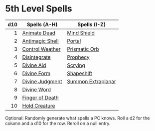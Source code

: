 # 5th Level Spells

| d10 | Spells (A-H)                              | Spells (I-Z)                                  |
| --: | ----------------------------------------- | --------------------------------------------- |
|   1 | [Animate Dead](Animate%20Dead.md)         | [Mind Shield](Mind%20Shield.md)               |
|   2 | [Antimagic Shell](Antimagic%20Shell.md)   | [Portal](Portal.md)                           |
|   3 | [Control Weather](Control%20Weather.md)   | [Prismatic Orb](Prismatic%20Orb.md)           |
|   4 | [Disintegrate](Disintegrate.md)           | [Prophecy](Prophecy.md)                       |
|   5 | [Divine Aid](Divine%20Aid.md)             | [Scrying](Scrying.md)                         |
|   6 | [Divine Form](Divine%20Form.md)           | [Shapeshift](Shapeshift.md)                   |
|   7 | [Divine Judgment](Divine%20Judgment.md)   | [Summon Extraplanar](Summon%20Extraplanar.md) |
|   8 | [Divine Word](Divine%20Word.md)           |                                               |
|   9 | [Finger of Death](Finger%20of%20Death.md) |                                               |
|  10 | [Hold Creature](Hold%20Creature.md)       |                                               |

Optional: Randomly generate what spells a PC knows. Roll a d2 for the column and a d10 for the row. Reroll on a null entry.
